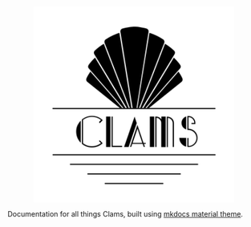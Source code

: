 <img src="./docs/assets/clams.svg" width="400" style="display: block; margin: 0 auto">

Documentation for all things Clams, built using [mkdocs material theme](https://github.com/squidfunk/mkdocs-material#readme). 
